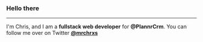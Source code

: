 ### Hello there
---

I'm Chris, and I am a **fullstack web developer** for **@PlannrCrm**. You can follow me over on Twitter **[@mrchrxs](https://www.twitter.com/mrchrxs)**
